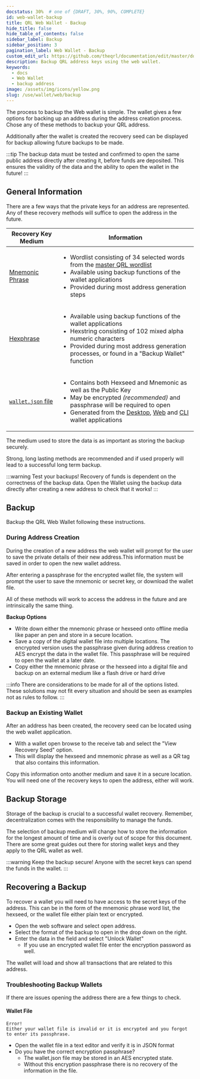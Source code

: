```yaml
---
docstatus: 30%  # one of {DRAFT, 30%, 90%, COMPLETE}
id: web-wallet-backup
title: QRL Web Wallet - Backup
hide_title: false
hide_table_of_contents: false
sidebar_label: Backup 
sidebar_position: 3
pagination_label: Web Wallet - Backup
custom_edit_url: https://github.com/theqrl/documentation/edit/master/docs/basics/what-is-qrl.md
description: Backup QRL address keys using the web wallet.
keywords:
  - docs
  - Web Wallet
  - backup address
image: /assets/img/icons/yellow.png
slug: /use/wallet/web/backup
---
```


The process to backup the Web wallet is simple. The wallet gives a few options for backing up an address during the address creation process. Chose any of these methods to backup your QRL address.

Additionally after the wallet is created the recovery seed can be displayed for backup allowing future backups to be made.

:::tip
The backup data must be tested and confirmed to open the same public address directly after creating it, before funds are deposited. This ensures the validity of the data and the ability to open the wallet in the future!
:::


## General Information


There are a few ways that the private keys for an address are represented. Any of these recovery methods will suffice to open the address in the future.

| Recovery Key Medium | Information |
| --- | --- |
| [Mnemonic Phrase](/build/address/mnemonic)  | <ul><li>Wordlist consisting of 34 selected words from the [master QRL wordlist](https://github.com/theQRL/qrllib/blob/master/src/qrl/wordlist.cpp)</li><li>Available using backup functions of the wallet applications</li> <li>Provided during most address generation steps</li></ul> |
| [Hexphrase](/build/address/hexphrase) | <ul><li>Available using backup functions of the wallet applications</li><li>Hexstring consisting of 102 mixed alpha numeric characters</li><li>Provided during most address generation processes, or found in a "Backup Wallet" function</li></ul> |
| [`wallet.json` file](/build/address/wallet-json) |  <ul><li>Contains both Hexseed and Mnemonic as well as the Public Key</li><li>May be encrypted *(recommended)* and passphrase will be required to open</li><li>Generated from the [Desktop](/use/wallet/desktop/overview), [Web](/use/wallet/web/overview) and [CLI](/use/node/node-cli/overview) wallet applications</li></ul> |

The medium used to store the data is as important as storing the backup securely. 

Strong, long lasting methods are recommended and if used properly will lead to a successful long term backup. 

:::warning Test your backups!
Recovery of funds is dependent on the correctness of the backup data. Open the Wallet using the backup data directly after creating a new address to check that it works!
:::

## Backup

Backup the QRL Web Wallet following these instructions.


### During Address Creation


During the creation of a new address the web wallet will prompt for the user to save the private details of their new address.This information must be saved in order to open the new wallet address. 

After entering a passphrase for the encrypted wallet file, the system will prompt the user to save the mnemonic or secret key, or download the wallet file.

All of these methods will work to access the address in the future and are intrinsically the same thing.

**Backup Options**

- Write down either the mnemonic phrase or hexseed onto offline media like paper an pen and store in a secure location. 
- Save a copy of the digital wallet file into multiple locations. The encrypted version uses the passphrase given during address creation to AES encrypt the data in the wallet file. This passphrase will be required to open the wallet at a later date.
- Copy either the mnemonic phrase or the hexseed into a digital file and backup on an external medium like a flash drive or hard drive

:::info
There are considerations to be made for all of the options listed. These solutions may not fit every situation and should be seen as examples not as rules to follow. 
:::


### Backup an Existing Wallet

After an address has been created, the recovery seed can be located using the web wallet application. 

- With a wallet open browse to the receive tab and select the "View Recovery Seed" option. 
- This will display the hexseed and mnemonic phrase as well as a QR tag that also contains this information.

Copy this information onto another medium and save it in a secure location. You will need one of the recovery keys to open the address, either will work.


## Backup Storage

Storage of the backup is crucial to a successful wallet recovery. Remember, decentralization comes with the responsibility to manage the funds. 

The selection of backup medium will change how to store the information for the longest amount of time and is overly out of scope for this document. There are some great guides out there for storing wallet keys and they apply to the QRL wallet as well. 

:::warning
Keep the backup secure! Anyone with the secret keys can spend the funds in the wallet.
:::


## Recovering a Backup

To recover a wallet you will need to have access to the secret keys of the address. This can be in the form of the mnemonic phrase word list, the hexseed, or the wallet file either plain text or encrypted.

- Open the web software and select open address.
- Select the format of the backup to open in the drop down on the right.
- Enter the data in the field and select "Unlock Wallet"
  - If you use an encrypted wallet file enter the encryption password as well.

The wallet will load and show all transactions that are related to this address.

### Troubleshooting Backup Wallets

If there are issues opening the address there are a few things to check.

#### Wallet File

```
Error!
Either your wallet file is invalid or it is encrypted and you forgot to enter its passphrase.
```

- Open the wallet file in a text editor and verify it is in JSON format
- Do you have the correct encryption passphrase?
  - The wallet.json file may be stored in an AES encrypted state. 
  - Without this encryption passphrase there is no recovery of the information in the file.








